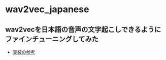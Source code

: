 # wav2vec_japanese

## wav2vecを日本語の音声の文字起こしできるようにファインチューニングしてみた

- [実装の参考](https://colab.research.google.com/github/patrickvonplaten/notebooks/blob/master/Fine_Tune_XLSR_Wav2Vec2_on_Turkish_ASR_with_%F0%9F%A4%97_Transformers.ipynb)